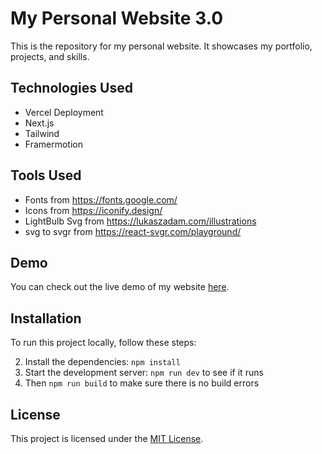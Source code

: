 # My Personal Website 3.0

This is the repository for my personal website. It showcases my portfolio, projects, and skills.

## Technologies Used

- Vercel Deployment
- Next.js
- Tailwind
- Framermotion

## Tools Used

- Fonts from https://fonts.google.com/ 
- Icons from https://iconify.design/ 
- LightBulb Svg from https://lukaszadam.com/illustrations
- svg to svgr from https://react-svgr.com/playground/


## Demo

You can check out the live demo of my website [here](https://www.enrxque.com).

## Installation

To run this project locally, follow these steps:

2. Install the dependencies: `npm install`
3. Start the development server: `npm run dev` to see if it runs
4. Then `npm run build` to make sure there is no build errors

## License

This project is licensed under the [MIT License](LICENSE).
